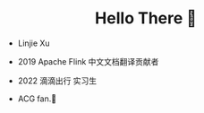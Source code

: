 <h1 align="center"> Hello There 👋 </h1>


* Linjie Xu

- 2019 Apache Flink 中文文档翻译贡献者

- 2022 滴滴出行 实习生

- ACG fan.🤔


  
